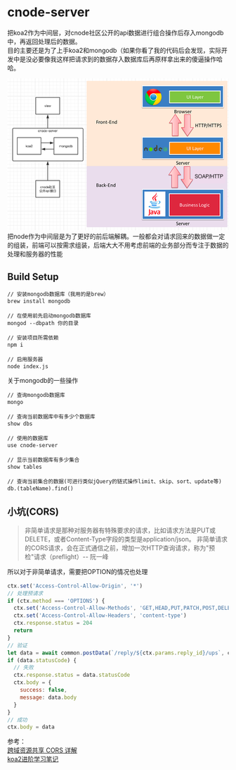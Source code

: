 # cnode-server
把koa2作为中间层，对cnode社区公开的api数据进行组合操作后存入mongodb中，再返回处理后的数据。\
目的主要还是为了上手koa2和mongodb（如果你看了我的代码后会发现，实际开发中是没必要像我这样把请求到的数据存入数据库后再原样拿出来的傻逼操作哈哈。

![image](./cnode-server.png)\
把node作为中间层是为了更好的前后端解耦。一般都会对请求回来的数据做一定的组装，前端可以按需求组装，后端大大不用考虑前端的业务部分而专注于数据的处理和服务器的性能

## Build Setup
``` Shell
// 安装mongodb数据库（我用的是brew）
brew install mongodb

// 在使用前先启动mongodb数据库
mongod --dbpath 你的目录

// 安装项目所需依赖
npm i

// 启用服务器
node index.js
```

关于mongodb的一些操作
```Shell
// 查询mongodb数据库
mongo

// 查询当前数据库中有多少个数据库
show dbs

// 使用的数据库
use cnode-server

// 显示当前数据库有多少集合
show tables

// 查询当前集合的数据(可进行类似jQuery的链式操作limit、skip、sort、update等)
db.(tableName).find()
```
## 小坑(CORS)
> 非简单请求是那种对服务器有特殊要求的请求，比如请求方法是PUT或DELETE，或者Content-Type字段的类型是application/json。
非简单请求的CORS请求，会在正式通信之前，增加一次HTTP查询请求，称为"预检"请求（preflight）-- 阮一峰

所以对于非简单请求，需要把OPTION的情况也处理
```js
ctx.set('Access-Control-Allow-Origin', '*')
// 处理预请求
if (ctx.method === 'OPTIONS') {
  ctx.set('Access-Control-Allow-Methods', 'GET,HEAD,PUT,PATCH,POST,DELETE')
  ctx.set('Access-Control-Allow-Headers', 'content-type')
  ctx.response.status = 204
  return
}
// 验证
let data = await common.postData(`/reply/${ctx.params.reply_id}/ups`, ctx.request.body)
if (data.statusCode) {
  // 失败
  ctx.response.status = data.statusCode
  ctx.body = {
    success: false,
    message: data.body
  }
}
// 成功
ctx.body = data
```
参考：\
[跨域资源共享 CORS 详解](http://www.ruanyifeng.com/blog/2016/04/cors.html)\
[koa2进阶学习笔记](https://chenshenhai.github.io/koa2-note/)

